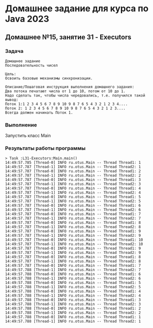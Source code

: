 
# Домашнее задание для курса по Java 2023
## Домашнее №15, занятие 31 - Executors
### Задача
    Домашнее задание
    Последовательность чисел
    
    Цель:
    Освоить базовые механизмы синхронизации.

    Описание/Пошаговая инструкция выполнения домашнего задания:
    Два потока печатают числа от 1 до 10, потом от 10 до 1.
    Надо сделать так, чтобы числа чередовались, т.е. получился такой вывод:
    Поток 1:1 2 3 4 5 6 7 8 9 10 9 8 7 6 5 4 3 2 1 2 3 4....
    Поток 2: 1 2 3 4 5 6 7 8 9 10 9 8 7 6 5 4 3 2 1 2 3....
    Всегда должен начинать Поток 1.


### Выполнение
Запустить класс Main

### Результаты работы программы

    > Task :L31-Executors:Main.main()
    14:49:57.785 [Thread-0] INFO ru.otus.Main -- Thread Thread1: 1
    14:49:57.787 [Thread-1] INFO ru.otus.Main -- Thread Thread2: 1
    14:49:57.787 [Thread-0] INFO ru.otus.Main -- Thread Thread1: 2
    14:49:57.787 [Thread-1] INFO ru.otus.Main -- Thread Thread2: 2
    14:49:57.787 [Thread-0] INFO ru.otus.Main -- Thread Thread1: 3
    14:49:57.787 [Thread-1] INFO ru.otus.Main -- Thread Thread2: 3
    14:49:57.787 [Thread-0] INFO ru.otus.Main -- Thread Thread1: 4
    14:49:57.787 [Thread-1] INFO ru.otus.Main -- Thread Thread2: 4
    14:49:57.787 [Thread-0] INFO ru.otus.Main -- Thread Thread1: 5
    14:49:57.787 [Thread-1] INFO ru.otus.Main -- Thread Thread2: 5
    14:49:57.787 [Thread-0] INFO ru.otus.Main -- Thread Thread1: 6
    14:49:57.787 [Thread-1] INFO ru.otus.Main -- Thread Thread2: 6
    14:49:57.787 [Thread-0] INFO ru.otus.Main -- Thread Thread1: 7
    14:49:57.787 [Thread-1] INFO ru.otus.Main -- Thread Thread2: 7
    14:49:57.787 [Thread-0] INFO ru.otus.Main -- Thread Thread1: 8
    14:49:57.787 [Thread-1] INFO ru.otus.Main -- Thread Thread2: 8
    14:49:57.787 [Thread-0] INFO ru.otus.Main -- Thread Thread1: 9
    14:49:57.787 [Thread-1] INFO ru.otus.Main -- Thread Thread2: 9
    14:49:57.787 [Thread-0] INFO ru.otus.Main -- Thread Thread1: 10
    14:49:57.787 [Thread-1] INFO ru.otus.Main -- Thread Thread2: 10
    14:49:57.787 [Thread-0] INFO ru.otus.Main -- Thread Thread1: 9
    14:49:57.787 [Thread-1] INFO ru.otus.Main -- Thread Thread2: 9
    14:49:57.787 [Thread-0] INFO ru.otus.Main -- Thread Thread1: 8
    14:49:57.787 [Thread-1] INFO ru.otus.Main -- Thread Thread2: 8
    14:49:57.787 [Thread-0] INFO ru.otus.Main -- Thread Thread1: 7
    14:49:57.788 [Thread-1] INFO ru.otus.Main -- Thread Thread2: 7
    14:49:57.788 [Thread-0] INFO ru.otus.Main -- Thread Thread1: 6
    14:49:57.788 [Thread-1] INFO ru.otus.Main -- Thread Thread2: 6
    14:49:57.788 [Thread-0] INFO ru.otus.Main -- Thread Thread1: 5
    14:49:57.788 [Thread-1] INFO ru.otus.Main -- Thread Thread2: 5
    14:49:57.788 [Thread-0] INFO ru.otus.Main -- Thread Thread1: 4
    14:49:57.788 [Thread-1] INFO ru.otus.Main -- Thread Thread2: 4
    14:49:57.788 [Thread-0] INFO ru.otus.Main -- Thread Thread1: 3
    14:49:57.788 [Thread-1] INFO ru.otus.Main -- Thread Thread2: 3
    14:49:57.788 [Thread-0] INFO ru.otus.Main -- Thread Thread1: 2
    14:49:57.788 [Thread-1] INFO ru.otus.Main -- Thread Thread2: 2
    14:49:57.788 [Thread-0] INFO ru.otus.Main -- Thread Thread1: 1
    14:49:57.788 [Thread-1] INFO ru.otus.Main -- Thread Thread2: 1

